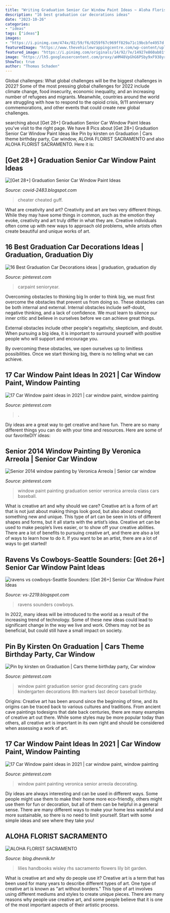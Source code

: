 ```yaml
---
title: "Writing Graduation Senior Car Window Paint Ideas ~ Aloha Florist Sacramento"
description: "16 best graduation car decorations ideas"
date: "2023-10-26"
categories:
- "ideas"
tags: ["ideas"]
images:
- "https://i.pinimg.com/474x/02/59/f6/0259f67c969ff829a71c19bcbfe4957d.jpg"
featuredImage: "https://www.thevehiclewrappingcentre.com/wp-content/uploads/Vehicle-Tinting-scaled.jpg"
featured_image: "https://i.pinimg.com/originals/14/92/7e/14927e860ab81f4a072bd4b83a9d3a2f.jpg"
image: "https://lh5.googleusercontent.com/proxy/aHM48VpGhG6PSby9xF938yrLaYLxKPWW5DlN3EtFexBDVE9l49h2vSgmqs6rD-Lrheb7Razm4Q8KUdTKHGE47JdPIeS2bZp_M1Qseoic2MGgLmPdk4omX-c8tsd5se2YN4_1-3YuvAJKmWmxUDF1MSpiIg=s0-d"
ShowToc: true
author: "Thomas Schaden"
---
```



Global challenges: What global challenges will be the biggest challenges in 2022?
Some of the most pressing global challenges for 2022 include climate change, food insecurity, economic inequality, and an increasing number of refugees and migrants. Meanwhile, countries around the world are struggling with how to respond to the opioid crisis, 9/11 anniversary commemorations, and other events that could create new global challenges.

	

		
searching about [Get 28+] Graduation Senior Car Window Paint Ideas you've visit to the right page. We have 8 Pics about [Get 28+] Graduation Senior Car Window Paint Ideas like Pin by kirsten on Graduation | Cars theme birthday party, Car window, ALOHA FLORIST SACRAMENTO and also ALOHA FLORIST SACRAMENTO. Here it is:
		
    
## [Get 28+] Graduation Senior Car Window Paint Ideas

<img loading=lazy src="https://lh5.googleusercontent.com/proxy/aHM48VpGhG6PSby9xF938yrLaYLxKPWW5DlN3EtFexBDVE9l49h2vSgmqs6rD-Lrheb7Razm4Q8KUdTKHGE47JdPIeS2bZp_M1Qseoic2MGgLmPdk4omX-c8tsd5se2YN4_1-3YuvAJKmWmxUDF1MSpiIg=s0-d" onerror="this.onerror=null;this.src='https://tse1.mm.bing.net/th?id=OIP.-jiAyZrGvWGNT47CWr4jnAHaE5&amp;pid=15.1';" alt="[Get 28+] Graduation Senior Car Window Paint Ideas">

_Source: covid-2483.blogspot.com_

>cheater cheated guff. 

	

What are creativity and art?
Creativity and art are two very different things. While they may have some things in common, such as the emotion they evoke, creativity and art truly differ in what they are. Creative individuals often come up with new ways to approach old problems, while artists often create beautiful and unique works of art.

    
## 16 Best Graduation Car Decorations Ideas | Graduation, Graduation Diy

<img loading=lazy src="https://i.pinimg.com/236x/a7/5d/3b/a75d3b4c969e16639005d15bb08c0c0d.jpg" onerror="this.onerror=null;this.src='https://tse2.mm.bing.net/th?id=OIP.MHVOzM61aNC23ARY6tigAgAAAA&amp;pid=15.1';" alt="16 Best Graduation Car Decorations ideas | graduation, graduation diy">

_Source: pinterest.com_

>carpaint senioryear. 

	

Overcoming obstacles to thinking big
In order to think big, we must first overcome the obstacles that prevent us from doing so. These obstacles can be both internal and external.
Internal obstacles include self-doubt, negative thinking, and a lack of confidence. We must learn to silence our inner critic and believe in ourselves before we can achieve great things.

External obstacles include other people's negativity, skepticism, and doubt. When pursuing a big idea, it is important to surround yourself with positive people who will support and encourage you.

By overcoming these obstacles, we open ourselves up to limitless possibilities. Once we start thinking big, there is no telling what we can achieve.

    
## 17 Car Window Paint Ideas In 2021 | Car Window Paint, Window Painting

<img loading=lazy src="https://i.pinimg.com/474x/02/59/f6/0259f67c969ff829a71c19bcbfe4957d.jpg" onerror="this.onerror=null;this.src='https://tse4.mm.bing.net/th?id=OIP.IZ8tto_QW5MG110ZYZ1MZQAAAA&amp;pid=15.1';" alt="17 Car Window paint ideas in 2021 | car window paint, window painting">

_Source: pinterest.com_

>. 

	

Diy ideas are a great way to get creative and have fun. There are so many different things you can do with your time and resources. Here are some of our favoriteDIY ideas:

    
## Senior 2014 Window Painting By Veronica Arreola | Senior Car Window

<img loading=lazy src="https://i.pinimg.com/originals/ff/3b/ec/ff3bec57de452af17bec6c0d88aca761.jpg" onerror="this.onerror=null;this.src='https://tse4.mm.bing.net/th?id=OIP.xbwTcfZr6MFpWASbiBITWwHaFi&amp;pid=15.1';" alt="Senior 2014 window painting by Veronica Arreola | Senior car window">

_Source: pinterest.com_

>window paint painting graduation senior veronica arreola class cars baseball. 

	

What is creative art and why should we care?
Creative art is a form of art that is not just about making things look good, but also about creating something new and unique. This type of art can be seen in lots of different shapes and forms, but it all starts with the artist’s idea. Creative art can be used to make people’s lives easier, or to show off your creative abilities. There are a lot of benefits to pursuing creative art, and there are also a lot of ways to learn how to do it. If you want to be an artist, there are a lot of ways to get started!

    
## Ravens Vs Cowboys-Seattle Sounders: [Get 26+] Senior Car Window Paint Ideas

<img loading=lazy src="https://www.thevehiclewrappingcentre.com/wp-content/uploads/Vehicle-Tinting-scaled.jpg" onerror="this.onerror=null;this.src='https://tse3.mm.bing.net/th?id=OIP.I8JouC1VYKTB9eUNYMj2ngHaLL&amp;pid=15.1';" alt="ravens vs cowboys-Seattle Sounders: [Get 26+] Senior Car Window Paint Ideas">

_Source: vs-2219.blogspot.com_

>ravens sounders cowboys. 

	

In 2022, many ideas will be introduced to the world as a result of the increasing trend of technology. Some of these new ideas could lead to significant change in the way we live and work. Others may not be as beneficial, but could still have a small impact on society.

    
## Pin By Kirsten On Graduation | Cars Theme Birthday Party, Car Window

<img loading=lazy src="https://i.pinimg.com/originals/14/92/7e/14927e860ab81f4a072bd4b83a9d3a2f.jpg" onerror="this.onerror=null;this.src='https://tse2.mm.bing.net/th?id=OIP.x4MYggjT_WGXv2kINSq7rQHaFj&amp;pid=15.1';" alt="Pin by kirsten on Graduation | Cars theme birthday party, Car window">

_Source: pinterest.com_

>window paint graduation senior grad decorating cars grade kindergarten decorations 8th markers last decor baseball birthday. 

	

Origins:
Creative art has been around since the beginning of time, and its origins can be traced back to various cultures and traditions. From ancient cave paintings todesigns that date back centuries, there are many examples of creative art out there. While some styles may be more popular today than others, all creative art is important in its own right and should be considered when assessing a work of art.

    
## 17 Car Window Paint Ideas In 2021 | Car Window Paint, Window Painting

<img loading=lazy src="https://i.pinimg.com/236x/d1/ed/ef/d1edef2cb70445c469f112736f5e07fd--car-decorating-window-paint.jpg" onerror="this.onerror=null;this.src='https://tse1.mm.bing.net/th?id=OIP.0Vl1oCzgDYTiQvQqTy-ZOAHaFh&amp;pid=15.1';" alt="17 Car Window paint ideas in 2021 | car window paint, window painting">

_Source: pinterest.com_

>window paint painting veronica senior arreola decorating. 

	

Diy ideas are always interesting and can be used in different ways. Some people might use them to make their home more eco-friendly, others might use them for fun or decoration, but all of them can be helpful in a general sense. There are many different ways to make your home less wasteful and more sustainable, so there is no need to limit yourself. Start with some simple ideas and see where they take you!

    
## ALOHA FLORIST SACRAMENTO

<img loading=lazy src="http://bit.ly/oJuiZQ" onerror="this.onerror=null;this.src='https://tse4.mm.bing.net/th?id=OIP.zxmN_UeBW7vqy7BlX-eg4wAAAA&amp;pid=15.1';" alt="ALOHA FLORIST SACRAMENTO">

_Source: blog.dnevnik.hr_

>lilies handbooks wisley rhs sacramento flowers lily bit garden. 

	

What is creative art and why do people use it?
Creative art is a term that has been used for many years to describe different types of art. One type of creative art is known as "art without borders." This type of art involves using different mediums and styles to create unique pieces. There are many reasons why people use creative art, and some people believe that it is one of the most important aspects of their artistic process.

